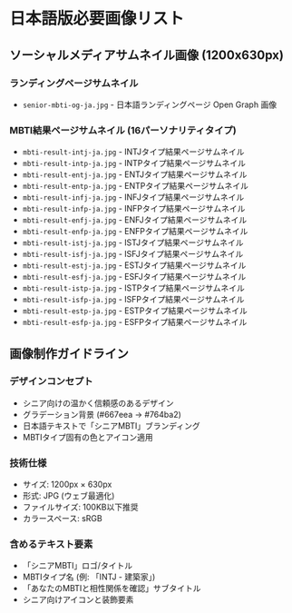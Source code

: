 # 日本語版必要画像リスト

## ソーシャルメディアサムネイル画像 (1200x630px)

### ランディングページサムネイル
- `senior-mbti-og-ja.jpg` - 日本語ランディングページ Open Graph 画像

### MBTI結果ページサムネイル (16パーソナリティタイプ)
- `mbti-result-intj-ja.jpg` - INTJタイプ結果ページサムネイル
- `mbti-result-intp-ja.jpg` - INTPタイプ結果ページサムネイル
- `mbti-result-entj-ja.jpg` - ENTJタイプ結果ページサムネイル
- `mbti-result-entp-ja.jpg` - ENTPタイプ結果ページサムネイル
- `mbti-result-infj-ja.jpg` - INFJタイプ結果ページサムネイル
- `mbti-result-infp-ja.jpg` - INFPタイプ結果ページサムネイル
- `mbti-result-enfj-ja.jpg` - ENFJタイプ結果ページサムネイル
- `mbti-result-enfp-ja.jpg` - ENFPタイプ結果ページサムネイル
- `mbti-result-istj-ja.jpg` - ISTJタイプ結果ページサムネイル
- `mbti-result-isfj-ja.jpg` - ISFJタイプ結果ページサムネイル
- `mbti-result-estj-ja.jpg` - ESTJタイプ結果ページサムネイル
- `mbti-result-esfj-ja.jpg` - ESFJタイプ結果ページサムネイル
- `mbti-result-istp-ja.jpg` - ISTPタイプ結果ページサムネイル
- `mbti-result-isfp-ja.jpg` - ISFPタイプ結果ページサムネイル
- `mbti-result-estp-ja.jpg` - ESTPタイプ結果ページサムネイル
- `mbti-result-esfp-ja.jpg` - ESFPタイプ結果ページサムネイル

## 画像制作ガイドライン

### デザインコンセプト
- シニア向けの温かく信頼感のあるデザイン
- グラデーション背景 (#667eea → #764ba2)
- 日本語テキストで「シニアMBTI」ブランディング
- MBTIタイプ固有の色とアイコン適用

### 技術仕様
- サイズ: 1200px × 630px
- 形式: JPG (ウェブ最適化)
- ファイルサイズ: 100KB以下推奨
- カラースペース: sRGB

### 含めるテキスト要素
- 「シニアMBTI」ロゴ/タイトル
- MBTIタイプ名 (例: 「INTJ - 建築家」)
- 「あなたのMBTIと相性関係を確認」サブタイトル
- シニア向けアイコンと装飾要素